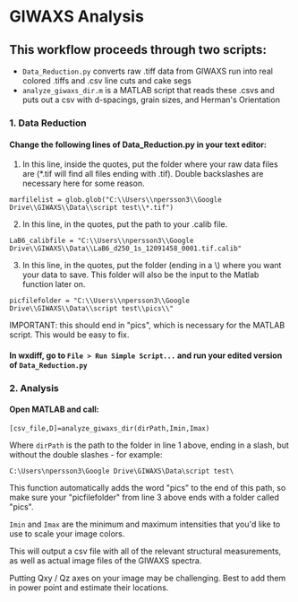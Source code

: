 # GIWAXS Analysis
## This workflow proceeds through two scripts:
* `Data_Reduction.py` converts raw .tiff data from GIWAXS run into real colored .tiffs and .csv line cuts and cake segs
* `analyze_giwaxs_dir.m` is a MATLAB script that reads these .csvs and puts out a csv with d-spacings, grain sizes, and Herman's Orientation

### 1. Data Reduction
#### Change the following lines of Data_Reduction.py in your text editor:


1. In this line, inside the quotes, put the folder where your raw data files are (*.tif will find all files ending with .tif). Double backslashes are necessary here for some reason.

`marfilelist = glob.glob("C:\\Users\\npersson3\\Google Drive\\GIWAXS\\Data\\script test\\*.tif")`


2. In this line, in the quotes, put the path to your .calib file.

`LaB6_calibfile = "C:\\Users\\npersson3\\Google Drive\\GIWAXS\\Data\\LaB6_d250_1s_12091458_0001.tif.calib"`


3. In this line, in the quotes, put the folder (ending in a \\) where you want your data to save. This folder will also be the input to the Matlab function later on.

`picfilefolder = "C:\\Users\\npersson3\\Google Drive\\GIWAXS\\Data\\script test\\pics\\"`

IMPORTANT: this should end in "pics", which is necessary for the MATLAB script. This would be easy to fix.

#### In wxdiff, go to `File > Run Simple Script...` and run your edited version of `Data_Reduction.py`

### 2. Analysis

#### Open MATLAB and call:

`[csv_file,D]=analyze_giwaxs_dir(dirPath,Imin,Imax)`

Where `dirPath` is the path to the folder in line 1 above, ending in a slash, but without the double slashes - for example:

`C:\Users\npersson3\Google Drive\GIWAXS\Data\script test\`

This function automatically adds the word "pics" to the end of this path, so make sure your "picfilefolder" from line 3 above ends with a folder called "pics".

`Imin` and `Imax` are the minimum and maximum intensities that you'd like to use to scale your image colors.

This will output a csv file with all of the relevant structural measurements, as well as actual image files of the GIWAXS spectra.

Putting Qxy / Qz axes on your image may be challenging. Best to add them in power point and estimate their locations.
